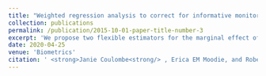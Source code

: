 ```yaml
---
title: "Weighted regression analysis to correct for informative monitoring times and confounders in longitudinal studies"
collection: publications
permalink: /publication/2015-10-01-paper-title-number-3
excerpt: 'We propose two flexible estimators for the marginal effect of a binary intervention on a continuous longitudinal outcome in settings subject to informative monitoring times and confounding.'
date: 2020-04-25
venue: 'Biometrics'
citation: ' <strong>Janie Coulombe<strong/> , Erica EM Moodie, and Robert W Platt. (2020). &quot;Weighted regression analysis to correct for informative monitoring times and confounders in longitudinal studies.&quot; <i>Biometrics</i>. Forthcoming.'
---
```

